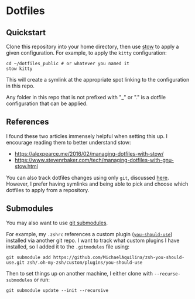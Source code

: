 # Dotfiles

## Quickstart
Clone this repository into your home directory, then use [stow](https://www.gnu.org/software/stow/) to apply a given configuration. For example, to apply the `kitty` configuration:
```
cd ~/dotfiles_public # or whatever you named it
stow kitty
```
This will create a symlink at the appropriate spot linking to the configuration in this repo.  

Any folder in this repo that is not prefixed with "_" or "." is a dotfile configuration that can be applied.

## References
I found these two articles immensely helpful when setting this up. I encourage reading them to better understand stow:
- https://alexpearce.me/2016/02/managing-dotfiles-with-stow/
- https://www.stevenrbaker.com/tech/managing-dotfiles-with-gnu-stow.html

You can also track dotfiles changes using only `git`, discussed [here](https://news.ycombinator.com/item?id=11071754). However, I prefer having symlinks and being able to pick and choose which dotfiles to apply from a repository.

## Submodules
You may also want to use [git submodules](https://git-scm.com/book/en/v2/Git-Tools-Submodules).

For example, my `.zshrc` references a custom plugin ([`you-should-use`](https://github.com/MichaelAquilina/zsh-you-should-use)) installed via another git repo. I want to track what custom plugins I have installed, so I added it to the `.gitmodules` file using: 
```
git submodule add https://github.com/MichaelAquilina/zsh-you-should-use.git zsh/.oh-my-zsh/custom/plugins/you-should-use
```

Then to set things up on another machine, I either clone with `--recurse-submodules` or run:
```
git submodule update --init --recursive
```

